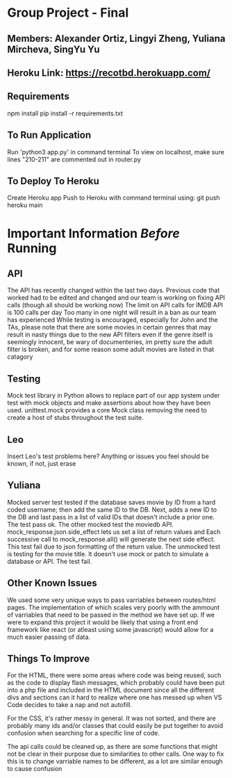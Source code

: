 # Group Project - Final

## Members: Alexander Ortiz, Lingyi Zheng, Yuliana Mircheva, SingYu Yu

## Heroku Link: https://recotbd.herokuapp.com/

## Requirements

npm install
pip install -r requirements.txt

## To Run Application

Run 'python3 app.py' in command terminal
To view on localhost, make sure lines "210-211" are commented out in router.py

## To Deploy To Heroku

Create Heroku app
Push to Heroku with command terminal using: git push heroku main

# Important Information _Before_ Running

## API

The API has recently changed within the last two days.
Previous code that worked had to be edited and changed and our team is working on fixing API calls (though all should be working now)
The limit on API calls for IMDB API is 100 calls per day
Too many in one night will result in a ban as our team has experienced
While testing is encouraged, especially for John and the TAs, please note that there are some movies in certain genres that may result in nasty things due to the new API filters even if the genre itself is seemingly innocent, be wary of documenteries, im pretty sure the adult filter is broken, and for some reason some adult movies are listed in that catagory

## Testing

Mock test library in Python allows to replace part of our app system under test with mock objects and make assertions about how they have been used. unittest.mock provides a core Mock class removing the need to create a host of stubs throughout the test suite.

## Leo

Insert Leo's test problems here? Anything or issues you feel should be known, if not, just erase

## Yuliana

Mocked server test tested if the database saves movie by ID from a hard coded username; then add the same ID to the DB. Next, adds a new ID to the DB and last pass in a list of valid IDs that doesn't include a prior one. The test pass ok.
The other mocked test the moviedb API. mock_response.json.side_effect lets us set a list of return values and Each successive call to mock_response.all() will generate the next side effect. This test fail due to json formatting of the return value. The unmocked test is testing for the movie title. It doesn't use mock or patch to simulate a database or API. The test fail.

## Other Known Issues

We used some very unique ways to pass varriables between routes/html pages. The implementation of which scales very poorly with the ammount of varriables that need to be passed in the method we have set up. If we were to expand this project it would be likely that using a front end framework like react (or atleast using some javascript) would allow for a much easier passing of data.

## Things To Improve

For the HTML, there were some areas where code was being reused, such as the code to display flash messages, which probably could have been put into a php file and included in the HTML document since all the different divs and sections can it hard to realize where one has messed up when VS Code decides to take a nap and not autofill.

For the CSS, it's rather messy in general. It was not sorted, and there are probably many ids and/or classes that could easily be put together to avoid confusion when searching for a specific line of code.

The api calls could be cleaned up, as there are some functions that might not be clear in their purpose due to similarities to other calls. One way to fix this is to change varriable names to be different, as a lot are similar enough to cause confusion
